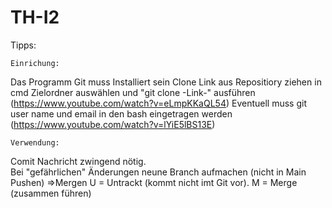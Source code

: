 # TH-I2
Tipps:

    Einrichung:
Das Programm Git muss Installiert sein
Clone Link aus Repositiory ziehen
in cmd Zielordner auswählen und "git clone -Link-" ausführen
(https://www.youtube.com/watch?v=eLmpKKaQL54)
Eventuell muss git user name und email in den bash eingetragen werden 
(https://www.youtube.com/watch?v=lYiE5lBS13E)

    Verwendung:
Comit Nachricht zwingend nötig.    
Bei "gefährlichen" Änderungen neune Branch aufmachen (nicht in Main Pushen) =>Mergen
U = Untrackt (kommt nicht imt Git vor).
M = Merge (zusammen führen)
